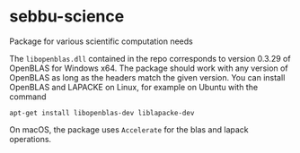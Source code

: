 # sebbu-science
Package for various scientific computation needs

The ```libopenblas.dll``` contained in the repo corresponds to version 0.3.29 of OpenBLAS for Windows x64. The package should work with any version of OpenBLAS as long as the headers match the given version. You can install OpenBLAS and LAPACKE on Linux, for example on Ubuntu with the command
```shell
apt-get install libopenblas-dev liblapacke-dev
```
On macOS, the package uses ```Accelerate``` for the blas and lapack operations.